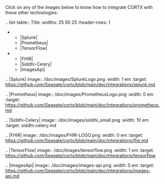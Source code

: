 Click on any of the images below to know how to integrate CORTX with these other technologies:

.. list-table:: Title
   :widths: 25 50 25
   :header-rows: 1

   * - |Splunk|
     - |Prometheus|
     - |TensorFlow|
   * - |FHIR|
     - |Siddhi-Celery|
     - |ImagesApi|
   
.. |Splunk| image:: /doc/images/SplunkLogo.png
   :width: 1 em
   :target: https://github.com/Seagate/cortx/blob/main/doc/integrations/splunk.md

.. |Prometheus| image:: /doc/images/PrometheusLogo.png
   :width: 0 em
   :target: https://github.com/Seagate/cortx/blob/main/doc/integrations/prometheus.md

.. |Siddhi-Celery| image:: /doc/images/siddhi_small.png
   :width: 10 em
   :target: siddhi-celery.md

.. |FHIR| image:: /doc/images/FHIR-LOGO.png
   :width: 0 em
   :target: https://github.com/Seagate/cortx/blob/main/doc/integrations/fhir.md

.. |TensorFlow| image:: /doc/images/tensorflow.png
   :width: 1 em
   :target: https://github.com/Seagate/cortx/blob/main/doc/integrations/tensorflow

.. |ImagesApi| image:: /doc/images/images-api.png
   :width: 0 em
   :target: https://github.com/Seagate/cortx/blob/main/doc/integrations/images-api.md   
